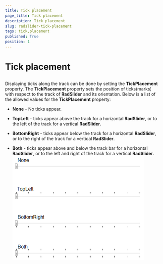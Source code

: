 ```yaml
---
title: Tick placement
page_title: Tick placement
description: Tick placement
slug: radslider-tick-placement
tags: tick,placement
published: True
position: 1
---
```


# Tick placement



## 

Displaying ticks along the track can be done by setting the __TickPlacement__ 
        property. The __TickPlacement__ property sets the position of ticks(marks) with respect
        to the track of __RadSlider__ and its orientation. Below is a list of the allowed 
        values for the __TickPlacement__ property:

* __None__ - No ticks appear.

* __TopLeft__ - ticks appear above the track for a horizontal __RadSlider__, or to the left of the track for a vertical __RadSlider__.

* __BottomRight__ - ticks appear below the track for a horizontal __RadSlider__, or to the right of the track for a vertical __RadSlider__.

* __Both__ - ticks appear above and below the track bar for a horizontal __RadSlider__, or to the left and right of the track for a vertical __RadSlider__. ![](images/radslider_features_tickplacement.png)
